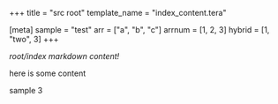 +++
title = "src root"
template_name = "index_content.tera"

[meta]
sample = "test"
arr = ["a", "b", "c"]
arrnum = [1, 2, 3]
hybrid = [1, "two", 3]
+++

*root/index markdown content!*

here is some content

sample 3